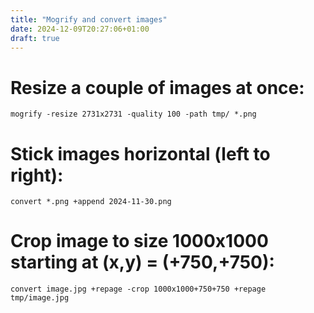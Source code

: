 ```yaml
---
title: "Mogrify and convert images"
date: 2024-12-09T20:27:06+01:00
draft: true
---
```


# Resize a couple of images at once:

```
mogrify -resize 2731x2731 -quality 100 -path tmp/ *.png
```

# Stick images horizontal (left to right): 

```
convert *.png +append 2024-11-30.png 
```

# Crop image to size 1000x1000 starting at (x,y) = (+750,+750): 

```
convert image.jpg +repage -crop 1000x1000+750+750 +repage tmp/image.jpg
```
